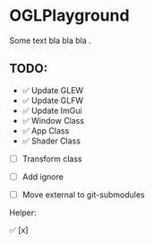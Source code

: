 # OGLPlayground

Some text bla bla bla .

## TODO:
- ✅ Update GLEW 
- ✅ Update GLFW
- ✅ Update ImGui
- ✅ Window Class
- ✅ App Class
- ✅ Shader Class
- [ ] Transform class
- [ ] Add ignore
- [ ] Move external to git-submodules




Helper: 

✅
[x]
